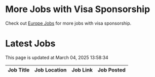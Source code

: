 # More Jobs with Visa Sponsorship

Check out [Europe Jobs](https://github.com/sureshparimi/europejobs#latest-jobs) for more jobs with visa sponsorship.

# Latest Jobs

This page is updated at March 04, 2025 13:58:34

| Job Title | Job Location | Job Link | Job Posted |
| --- | --- | --- | --- |
